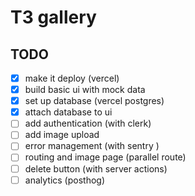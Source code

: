 # T3 gallery

## TODO

- [x] make it deploy (vercel)
- [x] build basic ui with mock data
- [x] set up database (vercel postgres)
- [x] attach database to ui
- [ ] add authentication (with clerk)
- [ ] add image upload
- [ ] error management (with sentry )  
- [ ] routing and image page (parallel route)
- [ ] delete button (with server actions)
- [ ] analytics (posthog)